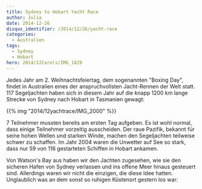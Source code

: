 ```yaml
---
title: Sydney to Hobart Yacht Race
author: Julia
date: 2014-12-26
disqus_identifier: /2014/12/26/yacht-race
categories:
  - Australien
tags:
  - Sydney
  - Hobart
hero: 2014/12Carols/IMG_1829
---
```


Jedes Jahr am 2. Weihnachtsfeiertag, dem sogenannten "Boxing Day", findet in Australien eines der anspruchvollsten Jacht-Rennen der Welt statt. 117 Segeljachten haben sich in diesem Jahr auf die knapp 1200 km lange Strecke von Sydney nach Hobart in Tasmanien gewagt:

{{% img "2014/12yachtrace/IMG_2000" %}}

7 Teilnehmer mussten bereits am ersten Tag aufgeben. Es ist wohl normal, dass einige Teilnehmer vorzeitig ausscheiden. Der raue Pazifik, bekannt für seine hohen Wellen und starken Winde, machen den Segeljachten teilweise schwer zu schaffen. Im Jahr 2004 waren die Unwetter auf See so stark, dass nur 59 von 116 gestarteten Schiffen in Hobart ankamen.

Von Watson's Bay aus haben wir den Jachten zugesehen, wie sie den sicheren Hafen von Sydney verlassen und ins offene Meer hinaus gesteuert sind. Allerdings waren wir nicht die einzigen, die diese Idee hatten. Unglaublich was an dem sonst so ruhigen Küstenort gestern los war:

